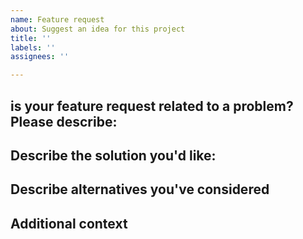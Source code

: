 ```yaml
---
name: Feature request
about: Suggest an idea for this project
title: ''
labels: ''
assignees: ''

---
```


## is your feature request related to a problem? Please describe:
<!---
A clear and concise description of what the problem is. Ex. I'm always frustrated when [...]
--->


## Describe the solution you'd like:
<!---
A clear and concise description of what you want to happen.
--->

## Describe alternatives you've considered
<!---
A clear and concise description of any alternative solutions or features you've considered.
--->

## Additional context
<!---
Add any other context or screenshots about the feature request here.
--->
